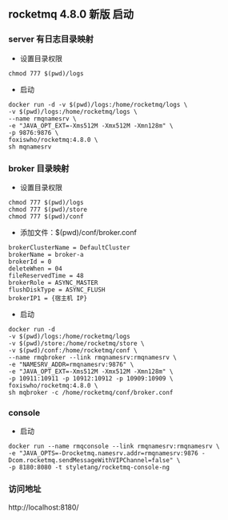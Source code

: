 ## rocketmq 4.8.0 新版 启动

### server 有日志目录映射
* 设置目录权限
```shell
chmod 777 $(pwd)/logs
```
* 启动
```shell
docker run -d -v $(pwd)/logs:/home/rocketmq/logs \
-v $(pwd)/logs:/home/rocketmq/logs \
--name rmqnamesrv \
-e "JAVA_OPT_EXT=-Xms512M -Xmx512M -Xmn128m" \
-p 9876:9876 \
foxiswho/rocketmq:4.8.0 \
sh mqnamesrv
```


### broker 目录映射
* 设置目录权限
```shell
chmod 777 $(pwd)/logs
chmod 777 $(pwd)/store
chmod 777 $(pwd)/conf
```

* 添加文件：$(pwd)/conf/broker.conf
```shell
brokerClusterName = DefaultCluster
brokerName = broker-a
brokerId = 0
deleteWhen = 04
fileReservedTime = 48
brokerRole = ASYNC_MASTER
flushDiskType = ASYNC_FLUSH
brokerIP1 = {宿主机 IP}
```
* 启动
```shell
docker run -d  
-v $(pwd)/logs:/home/rocketmq/logs
-v $(pwd)/store:/home/rocketmq/store \
-v $(pwd)/conf:/home/rocketmq/conf \
--name rmqbroker --link rmqnamesrv:rmqnamesrv \
-e "NAMESRV_ADDR=rmqnamesrv:9876" \
-e "JAVA_OPT_EXT=-Xms512M -Xmx512M -Xmn128m" \
-p 10911:10911 -p 10912:10912 -p 10909:10909 \
foxiswho/rocketmq:4.8.0 \
sh mqbroker -c /home/rocketmq/conf/broker.conf
```

### console
* 启动
```shell
docker run --name rmqconsole --link rmqnamesrv:rmqnamesrv \
-e "JAVA_OPTS=-Drocketmq.namesrv.addr=rmqnamesrv:9876 -Dcom.rocketmq.sendMessageWithVIPChannel=false" \
-p 8180:8080 -t styletang/rocketmq-console-ng
```

### 访问地址
http://localhost:8180/
